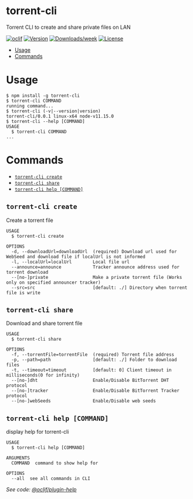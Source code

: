 torrent-cli
===========

Torrent CLI to create and share private files on LAN

[![oclif](https://img.shields.io/badge/cli-oclif-brightgreen.svg)](https://oclif.io)
[![Version](https://img.shields.io/npm/v/@mero/torrent-cli.svg)](https://npmjs.org/package/torrent-cli)
[![Downloads/week](https://img.shields.io/npm/dw/@mero/torrent-cli.svg)](https://npmjs.org/package/torrent-cli)
[![License](https://img.shields.io/npm/l/@mero/torrent-cli.svg)](https://github.com/merorafael/torrent-cli/blob/master/package.json)

<!-- toc -->
* [Usage](#usage)
* [Commands](#commands)
<!-- tocstop -->
# Usage
<!-- usage -->
```sh-session
$ npm install -g torrent-cli
$ torrent-cli COMMAND
running command...
$ torrent-cli (-v|--version|version)
torrent-cli/0.0.1 linux-x64 node-v11.15.0
$ torrent-cli --help [COMMAND]
USAGE
  $ torrent-cli COMMAND
...
```
<!-- usagestop -->
# Commands
<!-- commands -->
* [`torrent-cli create`](#torrent-cli-create)
* [`torrent-cli share`](#torrent-cli-share)
* [`torrent-cli help [COMMAND]`](#torrent-cli-help-command)

## `torrent-cli create`

Create a torrent file

```
USAGE
  $ torrent-cli create

OPTIONS
  -d, --downloadUrl=downloadUrl  (required) Download url used for WebSeed and download file if localUrl is not informed
  -l, --localUrl=localUrl        Local file url
  --announce=announce            Tracker announce address used for torrent download
  --[no-]private                 Make a private torrent file (Works only on specified announcer tracker)
  --src=src                      [default: ./] Directory when torrent file is write
```

## `torrent-cli share`

Download and share torrent file

```
USAGE
  $ torrent-cli share

OPTIONS
  -f, --torrentFile=torrentFile  (required) Torrent file address
  -p, --path=path                [default: ./] Folder to download files
  -t, --timeout=timeout          [default: 0] Client timeout in milliseconds(0 for infinity)
  --[no-]dht                     Enable/Disable BitTorrent DHT protocol
  --[no-]tracker                 Enable/Disable BitTorrent Tracker protocol
  --[no-]webSeeds                Enable/Disable web seeds
```

## `torrent-cli help [COMMAND]`

display help for torrent-cli

```
USAGE
  $ torrent-cli help [COMMAND]

ARGUMENTS
  COMMAND  command to show help for

OPTIONS
  --all  see all commands in CLI
```

_See code: [@oclif/plugin-help](https://github.com/oclif/plugin-help/blob/v2.2.0/src/commands/help.ts)_
<!-- commandsstop -->

